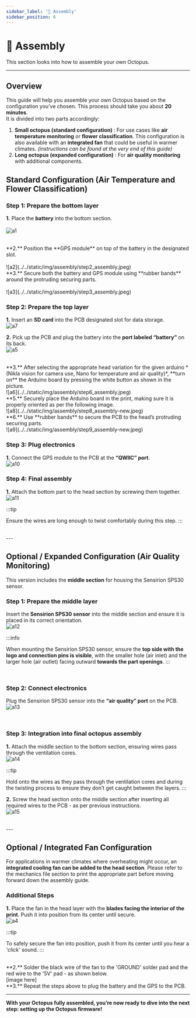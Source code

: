 ```yaml
---
sidebar_label: '🧩 Assembly'
sidebar_position: 6
---
```


# 🧩 Assembly

This section looks into how to assemble your own Octopus. 

---

## Overview

This guide will help you assemble your own Octopus based on the configuration you’ve chosen. This process should take you about **20 minutes**. <br/>
It is divided into two parts accordingly:
1. **Small octopus (standard configuration)**  : For use cases like **air temperature monitoring** or **flower classification**. This configuration is also available with an **integrated fan** that could be useful in warmer climates. *(instructions can be found at the very end of this guide)*
2. **Long octopus (expanded configuration)**  : For **air quality monitoring** with additional components.


## Standard Configuration (Air Temperature and Flower Classification)


### Step 1: Prepare the bottom layer

**1.** Place the **battery** into the bottom section. <br/><br/>
![a1](../../static/img/assembly/step1_assembly.jpeg)

 <br/>
**2.** Position the **GPS module** on top of the battery in the designated slot.<br/><br/>
![a2](../../static/img/assembly/step2_assembly.jpeg)


 <br/>
**3.** Secure both the battery and GPS module using **rubber bands** around the protruding securing parts.<br/><br/>
![a3](../../static/img/assembly/step3_assembly.jpeg)
 
 <br/>

### Step 2: Prepare the top layer

**1.** Insert an **SD card** into the PCB designated slot for data storage.
<br/>
![a7](../../static/img/assembly/step7_assembly.jpeg)


**2.** Pick up the PCB and plug the battery into the **port labeled “battery”** on its back. 
<br/>
![a5](../../static/img/assembly/step5_assembly.jpeg)


 <br/>
**3.** After selecting the appropriate head variation for the given arduino *(Nikla vision for camera use, Nano for temperature and air quality)*, **turn on** the Arduino board by pressing the white button as shown in the picture.
<br/>
![a6](../../static/img/assembly/step6_assembly.jpeg)


 <br/>
**5.** Securely place the Arduino board in the print, making sure it is properly oriented as per the following image.
<br/>
![a8](../../static/img/assembly/step8_assembly-new.jpeg)

 <br/>
**6.** Use **rubber bands** to secure the PCB to the head’s protruding securing parts.
<br/>
![a9](../../static/img/assembly/step9_assembly-new.jpeg)
<br/>

### Step 3: Plug electronics

**1.** Connect the GPS module to the PCB at the **“QWIIC” port**.
<br/>
![a10](../../static/img/assembly/step10_assembly-new.jpeg)
<br/>

### Step 4: Final assembly

**1.** Attach the bottom part to the head section by screwing them together.
<br/>
![a11](../../static/img/assembly/step11_assembly.jpeg)

:::tip

Ensure the wires are long enough to twist comfortably during this step.
:::


 <br/>
---


## Optional / Expanded Configuration (Air Quality Monitoring)

This version includes the **middle section** for housing the Sensirion SPS30 sensor.

### Step 1: Prepare the middle layer

Insert the **Sensirion SPS30 sensor** into the middle section and ensure it is placed in its correct orientation.
<br/>
![a12](../../static/img/assembly/step12_assembly.jpeg)

:::info

When mounting the Sensirion SPS30 sensor, ensure the **top side with the logo and connection pins is visible**, with the smaller hole (air inlet) and the larger hole (air outlet) facing outward **towards the part openings**.
:::

<br/>

### Step 2: Connect electronics

 Plug the Sensirion SPS30 sensor into the **“air quality” port** on the PCB.
<br/>
![a13](../../static/img/assembly/step13_assembly-new.jpeg)

<br/>

### Step 3: Integration into final octopus assembly

**1.** Attach the middle section to the bottom section, ensuring wires pass through the ventilation cores.
<br/>
![a14](../../static/img/assembly/step14_assembly.jpeg)


:::tip

Hold onto the wires as they pass through the ventilation cores and during the twisting process to ensure they don’t get caught between the layers.
::: 
 <br/>


**2.** Screw the head section onto the middle section after inserting all required wires to the PCB - as per previous instructions.
<br/>
![a15](../../static/img/assembly/step15_assembly.jpeg)

 <br/>
---


## Optional / Integrated Fan Configuration 

For applications in warmer climates where overheating might occur, an **integrated cooling fan can be added to the head section**. Please refer to the mechanics file section to print the appropriate part before moving forward down the assembly guide. 

### Additional Steps

**1.** Place the fan in the head layer with the **blades facing the interior of the print**. Push it into position from its center until secure.
<br/>
![a4](../../static/img/assembly/step4_assembly.jpeg)

:::tip

To safely secure the fan into position, push it from its center until you hear a *'click'* sound. 
:::

 <br/>
**2.** Solder the black wire of the fan to the 'GROUND' solder pad and the red wire to the '5V' pad - as shown below. 
<br/>
[image here]

<br/>
**3.** Repeat the steps above to plug the battery and the GPS to the PCB.  
<br/>





---


**With your Octopus fully assembled, you’re now ready to dive into the next step: setting up the Octopus firmware!**<br/>
<!-- ![ay](../../static/img/assembly/stepy_assembly.png) -->
